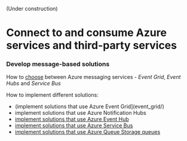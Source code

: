 (Under construction)
# Connect to and consume Azure services and third-party services

### Develop message-based solutions
How to [choose](https://docs.microsoft.com/en-us/azure/event-grid/compare-messaging-services?WT.mc_id=thomasmaurer-blog-thmaure) between Azure messaging services - *Event Grid*, *Event Hubs* and *Service Bus*

How to implement different solutions:
* (implement solutions that use Azure Event Grid](event_grid/)
* implement solutions that use Azure Notification Hubs
* [implement solutions that use Azure Event Hub](event_hub/)
* [implement solutions that use Azure Service Bus](service_bus/)
* [implement solutions that use Azure Queue Storage queues](queue_storage/)


